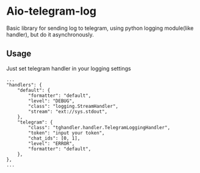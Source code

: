 # Aio-telegram-log

Basic library for sending log to telegram, using python logging module(like handler), but do it asynchronously.

## Usage

Just set telegram handler in your logging settings

    ...
    "handlers": {
        "default": {
            "formatter": "default",
            "level": "DEBUG",
            "class": "logging.StreamHandler",
            "stream": "ext://sys.stdout",
        },
        "telegram": {
            "class": "tghandler.handler.TelegramLoggingHandler",
            "token": "input your token",
            "chat_ids": [0, 1],
            "level": "ERROR",
            "formatter": "default",
        },
    },
    ...


